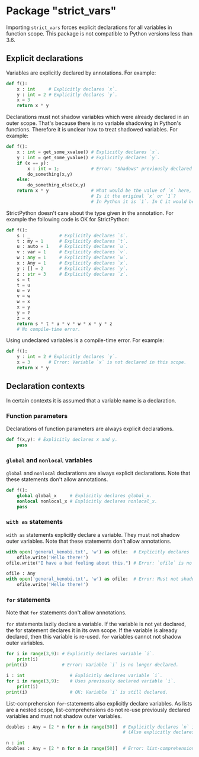 # Package "strict_vars"

Importing `strict_vars` forces explicit declarations for all variables in function scope.
This package is not compatible to Python versions less than 3.6.

## Explicit declarations

Variables are explicitly declared by annotations.
For example:
```python
def f():
    x : int     # Explicitly declares `x`.
    y : int = 2 # Explicitly declares `y`.
    x = 3
    return x * y
```

Declarations must not shadow variables which were already declared in an outer scope.
That's because there is no variable shadowing in Python's functions.
Therefore it is unclear how to treat shadowed variables.
For example:
```python
def f():
    x : int = get_some_xvalue() # Explicitly declares `x`.
    y : int = get_some_yvalue() # Explicitly declares `y`.
    if (x == y):
        x : int = 1;            # Error: "Shadows" previously declared `x`.
        do_something(x,y)
    else:
        do_something_else(x,y)
    return x * y                # What would be the value of `x` here, if `x == y`?
                                # Is it the original `x` or `1`?
                                # In Python it is `1`. In C it would be the original `x`.
```

StrictPython doesn't care about the type given in the annotation.
For example the following code is OK for StrictPython:
```python
def f():
    s : _           # Explicitly declares `s`.
    t : my = 1      # Explicitly declares `t`.
    u : auto = 1    # Explicitly declares `u`.
    v : var = 1     # Explicitly declares `v`.
    w : any = 1     # Explicitly declares `w`.
    x : Any = 1     # Explicitly declares `x`.
    y : [] = 2      # Explicitly declares `y`.
    z : str = 3     # Explicitly declares `z`.
    s = t
    t = u
    u = v
    v = w
    w = x
    x = y
    y = z
    z = x
    return s * t * u * v * w * x * y * z
    # No compile-time error.
```

Using undeclared variables is a compile-time error.
For example:
```python
def f():
    y : int = 2 # Explicitly declares `y`.
    x = 3       # Error: Variable `x` is not declared in this scope.
    return x * y
```

## Declaration contexts

In certain contexts it is assumed that a variable name is a declaration.

### Function parameters

Declarations of function parameters are always explicit declarations.

```python
def f(x,y): # Explicitly declares x and y.
    pass
```

### `global` and `nonlocal` variables

`global` and `nonlocal` declarations are always explicit declarations.
Note that these statements don't allow annotations.

```python
def f():
    global global_x     # Explicitly declares global_x.
    nonlocal nonlocal_x # Explicitly declares nonlocal_x.
    pass
```

### `with as` statements

`with as` statements explicitly declare a variable.
They must not shadow outer variables.
Note that these statements don't allow annotations.

```python
with open('general_kenobi.txt', 'w') as ofile:  # Explicitly declares `ofile`.
    ofile.write('Hello there!')
ofile.write("I have a bad feeling about this.") # Error: `ofile` is no longer declared.
```
```python
ofile : Any
with open('general_kenobi.txt', 'w') as ofile:  # Error: Must not shadow previously declared `ofile`.
    ofile.write('Hello there!')
```

### `for` statements

Note that `for` statements don't allow annotations.

`for` statements lazily declare a variable.
If the variable is not yet declared, the for statement declares it in its own scope.
If the variable is already declared, then this variable is re-used.
`for` variables cannot not shadow outer variables.

```python
for i in range(3,9): # Explicitly declares variable `i`.
    print(i)
print(i)             # Error: Variable `i` is no longer declared.
```
```python
i : int                 # Explicitly declares variable `i`.
for i in range(3,9):    # Uses previously declared variable `i`.
    print(i)
print(i)                # OK: Variable `i` is still declared.
```

List-comprehension `for`-statements also explicitly declare variables.
As lists are a nested scope, list-comprehensions do not re-use previously declared variables
and must not shadow outer variables.

```python
doubles : Any = [2 * n for n in range(50)]  # Explicitly declares `n` in the scope of this list-comprehension.
                                            # (Also explicitly declares `doubles`.)
```
```python
n : int
doubles : Any = [2 * n for n in range(50)]  # Error: list-comprehension must not shadow `n`.
```


